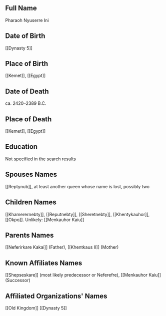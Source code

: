 ## Full Name
Pharaoh Nyuserre Ini

## Date of Birth
[[Dynasty 5]]

## Place of Birth
[[Kemet]], [[Egypt]]

## Date of Death
ca. 2420–2389 B.C.

## Place of Death
[[Kemet]], [[Egypt]]

## Education
Not specified in the search results

## Spouses Names
[[Reptynub]], at least another queen whose name is lost, possibly two

## Children Names
[[Khamerernebty]], [[Reputnebty]], [[Sheretnebty]], [[Khentykauhor]], [[Okpo]]. Unlikely: [[Menkauhor Kaiu]]

## Parents Names
[[Neferirkare Kakai]] (Father), [[Khentkaus II]] (Mother)

## Known Affiliates Names
[[Shepseskare]] (most likely predecessor or Neferefre), [[Menkauhor Kaiu]] (Successor)

## Affiliated Organizations' Names
[[Old Kingdom]]
[[Dynasty 5]]